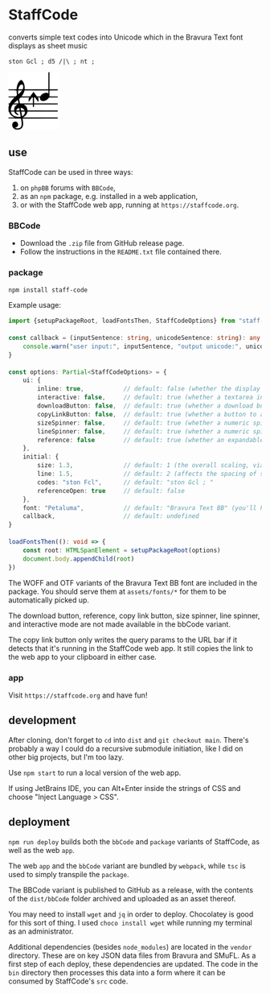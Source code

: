 # StaffCode

converts simple text codes into Unicode which in the Bravura Text font displays as sheet music

```
ston Gcl ; d5 /|\ ; nt ;
```

<img src="/github/readme.svg"/>

## use

StaffCode can be used in three ways:

1) on `phpBB` forums with `BBCode`,
2) as an `npm` package, e.g. installed in a web application,
3) or with the StaffCode web app, running at `https://staffcode.org`.

### BBCode

- Download the `.zip` file from GitHub release page.
- Follow the instructions in the `README.txt` file contained there.

### package

```shell
npm install staff-code
```

Example usage:

```ts
import {setupPackageRoot, loadFontsThen, StaffCodeOptions} from "staff-code"

const callback = (inputSentence: string, unicodeSentence: string): any => {
    console.warn("user input:", inputSentence, "output unicode:", unicodeSentence)
}

const options: Partial<StaffCodeOptions> = {
    ui: {
        inline: true,           // default: false (whether the display appears as a <span> or a <div>)
        interactive: false,     // default: true (whether a textarea input for instantly changing the display appears)
        downloadButton: false,  // default: true (whether a download button for a vectorized SVG appears)
        copyLinkButton: false,  // default: true (whether a button to add query params to the URL for the current codes and then copy the link)
        sizeSpinner: false,     // default: true (whether a numeric spinner appears to adjust the size)
        lineSpinner: false,     // default: true (whether a numeric spinner appears to adjust the line height)
        reference: false        // default: true (whether an expandable reference which you can click to insert codes appears)
    },
    initial: {
        size: 1.3,              // default: 1 (the overall scaling, via the font-size attribute)
        line: 1.5,              // default: 2 (affects the spacing of staves, via the line-height attribute)
        codes: "ston Fcl",      // default: "ston Gcl ; "
        referenceOpen: true     // default: false
    },
    font: "Petaluma",           // default: "Bravura Text BB" (you'll have to move a custom font to assets/fonts)
    callback,                   // default: undefined
}

loadFontsThen((): void => {
    const root: HTMLSpanElement = setupPackageRoot(options)
    document.body.appendChild(root)
})
```

The WOFF and OTF variants of the Bravura Text BB font are included in the package. You should serve them
at `assets/fonts/*` for them to be automatically picked up.

The download button, reference, copy link button, size spinner, line spinner, and interactive mode are not made
available in the bbCode variant.

The copy link button only writes the query params to the URL bar if it detects that it's running in the StaffCode web
app. It still copies the link to the web app to your clipboard in either case.

### app

Visit `https://staffcode.org` and have fun!

## development

After cloning, don't forget to `cd` into `dist` and `git checkout main`. There's probably a way I could do a recursive
submodule initiation, like I did on other big projects, but I'm too lazy.

Use `npm start` to run a local version of the web app.

If using JetBrains IDE, you can Alt+Enter inside the strings of CSS and choose "Inject Language > CSS".

## deployment

`npm run deploy` builds both the `bbCode` and `package` variants of StaffCode, as well as the web `app`.

The web `app` and the `bbCode` variant are bundled by `webpack`, while `tsc` is used to simply transpile the `package`.

The BBCode variant is published to GitHub as a release, with the contents of the `dist/bbCode` folder archived and
uploaded as an asset thereof.

You may need to install `wget` and `jq` in order to deploy. Chocolatey is good for this sort of thing. I
used `choco install wget` while running my terminal as an administrator.

Additional dependencies (besides `node_modules`) are located in the `vendor` directory. These are on key JSON data files
from Bravura and SMuFL. As a first step of each deploy, these dependencies are updated. The code in the `bin` directory
then processes this data into a form where it can be consumed by StaffCode's `src` code.
